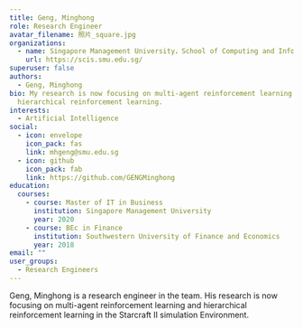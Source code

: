 ```yaml
---
title: Geng, Minghong
role: Research Engineer
avatar_filename: 照片_square.jpg
organizations:
  - name: Singapore Management University，School of Computing and Information Systems
    url: https://scis.smu.edu.sg/
superuser: false
authors:
  - Geng, Minghong
bio: My research is now focusing on multi-agent reinforcement learning and
  hierarchical reinforcement learning.
interests:
  - Artificial Intelligence
social:
  - icon: envelope
    icon_pack: fas
    link: mhgeng@smu.edu.sg
  - icon: github
    icon_pack: fab
    link: https://github.com/GENGMinghong
education:
  courses:
    - course: Master of IT in Business
      institution: Singapore Management University
      year: 2020
    - course: BEc in Finance
      institution: Southwestern University of Finance and Economics
      year: 2018
email: ""
user_groups:
  - Research Engineers
---
```

Geng, Minghong is a research engineer in the team. His research is now focusing on multi-agent reinforcement learning and hierarchical reinforcement learning in the Starcraft II simulation Environment.  